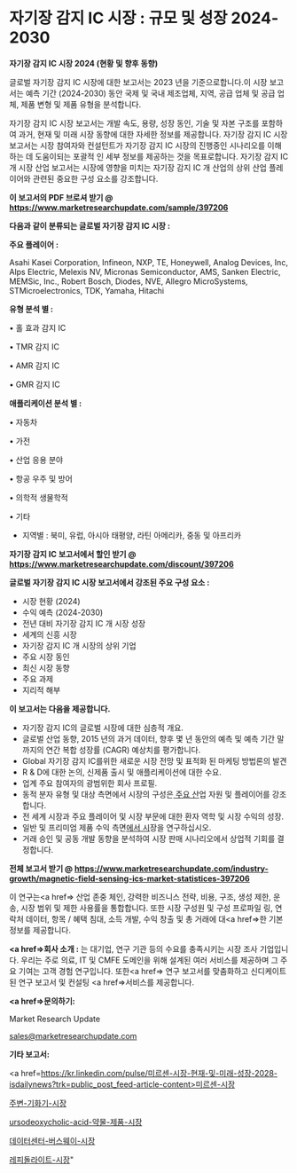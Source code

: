 # 자기장 감지 IC 시장 : 규모 및 성장 2024-2030

<strong>자기장 감지 IC 시장 2024 (현황 및 향후 동향)</strong>

글로벌 자기장 감지 IC 시장에 대한 보고서는 2023 년을 기준으로합니다.이 시장 보고서는 예측 기간 (2024-2030) 동안 국제 및 국내 제조업체, 지역, 공급 업체 및 공급 업체, 제품 변형 및 제품 유형을 분석합니다.

자기장 감지 IC 시장 보고서는 개발 속도, 용량, 성장 동인, 기술 및 자본 구조를 포함하여 과거, 현재 및 미래 시장 동향에 대한 자세한 정보를 제공합니다. 자기장 감지 IC 시장 보고서는 시장 참여자와 컨설턴트가 자기장 감지 IC 시장의 진행중인 시나리오를 이해하는 데 도움이되는 포괄적 인 세부 정보를 제공하는 것을 목표로합니다. 자기장 감지 IC 개 시장 산업 보고서는 시장에 영향을 미치는 자기장 감지 IC 개 산업의 상위 산업 플레이어와 관련된 중요한 구성 요소를 강조합니다.



<strong>이 보고서의 PDF 브로셔 받기 @ <a href=https://www.marketresearchupdate.com/sample/397206>https://www.marketresearchupdate.com/sample/397206</a></strong>



<strong>다음과 같이 분류되는 글로벌 자기장 감지 IC 시장 :</strong>



<strong>주요 플레이어 :</strong>

Asahi Kasei Corporation, Infineon, NXP, TE, Honeywell, Analog Devices, Inc, Alps Electric, Melexis NV, Micronas Semiconductor, AMS, Sanken Electric, MEMSic, Inc., Robert Bosch, Diodes, NVE, Allegro MicroSystems, STMicroelectronics, TDK, Yamaha, Hitachi



<strong>유형 분석 별 :</strong>

• 홀 효과 감지 IC

• TMR 감지 IC

• AMR 감지 IC

• GMR 감지 IC



<strong>애플리케이션 분석 별 :</strong>

• 자동차

• 가전

• 산업 응용 분야

• 항공 우주 및 방어

• 의학적 생물학적

• 기타

<ul>
  <li>지역별 : 북미, 유럽, 아시아 태평양, 라틴 아메리카, 중동 및 아프리카</li>
</ul>


<strong>자기장 감지 IC 보고서에서 할인 받기 @ <a href=https://www.marketresearchupdate.com/discount/397206>https://www.marketresearchupdate.com/discount/397206</a></strong>



<strong>글로벌 자기장 감지 IC 시장 보고서에서 강조된 주요 구성 요소 :</strong>
<ul>
  <li>시장 현황 (2024)</li>
  <li>수익 예측 (2024-2030)</li>
  <li>전년 대비 자기장 감지 IC 개 시장 성장</li>
  <li>세계의 신흥 시장</li>
  <li>자기장 감지 IC 개 시장의 상위 기업</li>
  <li>주요 시장 동인</li>
  <li>최신 시장 동향</li>
  <li>주요 과제</li>
  <li>지리적 해부</li>
</ul>


<strong>이 보고서는 다음을 제공합니다.</strong>
<ul>
  <li>자기장 감지 IC의 글로벌 시장에 대한 심층적 개요.</li>
  <li>글로벌 산업 동향, 2015 년의 과거 데이터, 향후 몇 년 동안의 예측 및 예측 기간 말까지의 연간 복합 성장률 (CAGR) 예상치를 평가합니다.</li>
  <li>Global 자기장 감지 IC를위한 새로운 시장 전망 및 표적화 된 마케팅 방법론의 발견</li>
  <li>R &amp; D에 대한 논의, 신제품 출시 및 애플리케이션에 대한 수요.</li>
  <li>업계 주요 참여자의 광범위한 회사 프로필.</li>
  <li>동적 분자 유형 및 대상 측면에서 시장의 구성은<a href=> 주요 산</a>업 자원 및 플레이어를 강조합니다.</li>
  <li>전 세계 시장과 주요 플레이어 및 시장 부문에 대한 환자 역학 및 시장 수익의 성장.</li>
  <li>일반 및 프리미엄 제품 수익 측면<a href=>에서 시</a>장을 연구하십시오.</li>
  <li>거래 승인 및 공동 개발 동향을 분석하여 시장 판매 시나리오에서 상업적 기회를 결정합니다.</li>
</ul>



<strong>전체 보고서 받기 @ <a href=https://www.marketresearchupdate.com/industry-growth/magnetic-field-sensing-ics-market-statistices-397206>https://www.marketresearchupdate.com/industry-growth/magnetic-field-sensing-ics-market-statistices-397206</a></strong>

이 연구는<a href=> 산업 존중</a> 체인, 강력한 비즈니스 전략, 비용, 구조, 생성 제한, 운송, 시장 범위 및 제한 사용률을 통합합니다. 또한 시장 구성원 및 구성 프로파일 링, 연락처 데이터, 항목 / 혜택 침대, 소득 개발, 수익 창출 및 총 거래에 대<a href=>한 기본 </a>정보를 제공합니다.



<strong><a href=>회사 소</a>개 :</strong>
는 대기업, 연구 기관 등의 수요를 충족시키는 시장 조사 기업입니다. 우리는 주로 의료, IT 및 CMFE 도메인을 위해 설계된 여러 서비스를 제공하며 그 주요 기여는 고객 경험 연구입니다. 또한<a href=> 연구 보</a>고서를 맞춤화하고 신디케이트 된 연구 보고서 및 컨설팅 <a href=>서비스</a>를 제공합니다.



<strong><a href=>문의하기:</a></strong>

Market Research Update

sales@marketresearchupdate.com



<strong>기타 보고서:</strong>

<a href=https://kr.linkedin.com/pulse/미르센-시장-현재-및-미래-성장-2028-isdailynews?trk=public_post_feed-article-content>미르센-시장</a>

<a href=https://www.linkedin.com/pulse/주변-기화기-시장-경쟁-분석-및-성장-잠재력-2029-consumer-connection-chronicles-24-/>주변-기화기-시장</a>

<a href=https://www.linkedin.com/pulse/ursodeoxycholic-acid-약물-제품-시장-진입-전략-bysnf/>ursodeoxycholic-acid-약물-제품-시장</a>

<a href=https://www.linkedin.com/pulse/데이터센터-버스웨이-시장-세분화-연구-및-목표-고객2029년-lrdrf/>데이터센터-버스웨이-시장</a>

<a href=https://www.linkedin.com/pulse/레피돌라이트-시장-경쟁-분석-및-성장-잠재력-2030-survey-savvy-insights-360-analysis-4jryf/>레피돌라이트-시장</a>"
